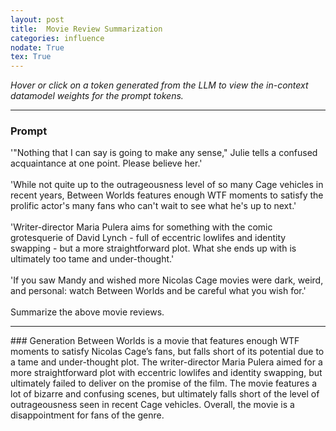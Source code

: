 ```yaml
---
layout: post
title:  Movie Review Summarization
categories: influence
nodate: True
tex: True
---
```


*Hover or click on a token generated from the LLM to view the in-context datamodel weights for the prompt tokens.*

<hr>

<script type='module' src="/assets/scores/between.js"> </script>
<script type='module' src='/assets/js/highlighting.js'> </script>
<div id="scoresContainer" data-fname="between"></div>

### Prompt
<span class="context"> '"</span><span class="context">Nothing</span><span class="context"> that</span><span class="context"> I</span><span class="context"> can</span><span class="context"> say</span><span class="context"> is</span><span class="context"> going</span><span class="context"> to</span><span class="context"> make</span><span class="context"> any</span><span class="context"> sense</span><span class="context">,"</span><span class="context"> Julie</span><span class="context"> tells</span><span class="context"> a</span><span class="context"> confused</span><span class="context"> acqu</span><span class="context">aint</span><span class="context">ance</span><span class="context"> at</span><span class="context"> one</span><span class="context"> point</span><span class="context">.</span><span class="context"> Please</span><span class="context"> believe</span><span class="context"> her</span><span class="context">.'</span><span class="context"><br></span><span class="context"><br></span><span class="context">'</span><span class="context">While</span><span class="context"> not</span><span class="context"> quite</span><span class="context"> up</span><span class="context"> to</span><span class="context"> the</span><span class="context"> outrage</span><span class="context">ous</span><span class="context">ness</span><span class="context"> level</span><span class="context"> of</span><span class="context"> so</span><span class="context"> many</span><span class="context"> C</span><span class="context">age</span><span class="context"> vehicles</span><span class="context"> in</span><span class="context"> recent</span><span class="context"> years</span><span class="context">,</span><span class="context"> Between</span><span class="context"> World</span><span class="context">s</span><span class="context"> features</span><span class="context"> enough</span><span class="context"> W</span><span class="context">TF</span><span class="context"> moments</span><span class="context"> to</span><span class="context"> satisfy</span><span class="context"> the</span><span class="context"> pro</span><span class="context">l</span><span class="context">ific</span><span class="context"> actor</span><span class="context">'</span><span class="context">s</span><span class="context"> many</span><span class="context"> fans</span><span class="context"> who</span><span class="context"> can</span><span class="context">'</span><span class="context">t</span><span class="context"> wait</span><span class="context"> to</span><span class="context"> see</span><span class="context"> what</span><span class="context"> he</span><span class="context">'</span><span class="context">s</span><span class="context"> up</span><span class="context"> to</span><span class="context"> next</span><span class="context">.'</span><span class="context"><br></span><span class="context"><br></span><span class="context">'</span><span class="context">Writer</span><span class="context">-</span><span class="context">direct</span><span class="context">or</span><span class="context"> Maria</span><span class="context"> Pul</span><span class="context">era</span><span class="context"> aims</span><span class="context"> for</span><span class="context"> something</span><span class="context"> with</span><span class="context"> the</span><span class="context"> comic</span><span class="context"> gro</span><span class="context">tes</span><span class="context">quer</span><span class="context">ie</span><span class="context"> of</span><span class="context"> David</span><span class="context"> Lyn</span><span class="context">ch</span><span class="context"> -</span><span class="context"> full</span><span class="context"> of</span><span class="context"> ecc</span><span class="context">entric</span><span class="context"> low</span><span class="context">lif</span><span class="context">es</span><span class="context"> and</span><span class="context"> identity</span><span class="context"> sw</span><span class="context">apping</span><span class="context"> -</span><span class="context"> but</span><span class="context"> a</span><span class="context"> more</span><span class="context"> straightforward</span><span class="context"> plot</span><span class="context">.</span><span class="context"> What</span><span class="context"> she</span><span class="context"> ends</span><span class="context"> up</span><span class="context"> with</span><span class="context"> is</span><span class="context"> ultimately</span><span class="context"> too</span><span class="context"> t</span><span class="context">ame</span><span class="context"> and</span><span class="context"> under</span><span class="context">-</span><span class="context">th</span><span class="context">ought</span><span class="context">.'</span><span class="context"><br></span><span class="context"><br></span><span class="context">'</span><span class="context">If</span><span class="context"> you</span><span class="context"> saw</span><span class="context"> M</span><span class="context">andy</span><span class="context"> and</span><span class="context"> wished</span><span class="context"> more</span><span class="context"> Nicol</span><span class="context">as</span><span class="context"> C</span><span class="context">age</span><span class="context"> movies</span><span class="context"> were</span><span class="context"> dark</span><span class="context">,</span><span class="context"> weird</span><span class="context">,</span><span class="context"> and</span><span class="context"> personal</span><span class="context">:</span><span class="context"> watch</span><span class="context"> Between</span><span class="context"> World</span><span class="context">s</span><span class="context"> and</span><span class="context"> be</span><span class="context"> careful</span><span class="context"> what</span><span class="context"> you</span><span class="context"> wish</span><span class="context"> for</span><span class="context">.'</span><span class="context"><br></span><span class="context"><br></span><span class="context">Sum</span><span class="context">mar</span><span class="context">ize</span><span class="context"> the</span><span class="context"> above</span><span class="context"> movie</span><span class="context"> reviews</span><span class="context">.</span>
<hr>
### Generation
<span class="generation"> Between</span><span class="generation"> World</span><span class="generation">s</span><span class="generation"> is</span><span class="generation"> a</span><span class="generation"> movie</span><span class="generation"> that</span><span class="generation"> features</span><span class="generation"> enough</span><span class="generation"> W</span><span class="generation">TF</span><span class="generation"> moments</span><span class="generation"> to</span><span class="generation"> satisfy</span><span class="generation"> Nicol</span><span class="generation">as</span><span class="generation"> C</span><span class="generation">age</span><span class="generation">’</span><span class="generation">s</span><span class="generation"> fans</span><span class="generation">,</span><span class="generation"> but</span><span class="generation"> falls</span><span class="generation"> short</span><span class="generation"> of</span><span class="generation"> its</span><span class="generation"> potential</span><span class="generation"> due</span><span class="generation"> to</span><span class="generation"> a</span><span class="generation"> t</span><span class="generation">ame</span><span class="generation"> and</span><span class="generation"> under</span><span class="generation">-</span><span class="generation">th</span><span class="generation">ought</span><span class="generation"> plot</span><span class="generation">.</span><span class="generation"> The</span><span class="generation"> writer</span><span class="generation">-</span><span class="generation">direct</span><span class="generation">or</span><span class="generation"> Maria</span><span class="generation"> Pul</span><span class="generation">era</span><span class="generation"> aimed</span><span class="generation"> for</span><span class="generation"> a</span><span class="generation"> more</span><span class="generation"> straightforward</span><span class="generation"> plot</span><span class="generation"> with</span><span class="generation"> ecc</span><span class="generation">entric</span><span class="generation"> low</span><span class="generation">lif</span><span class="generation">es</span><span class="generation"> and</span><span class="generation"> identity</span><span class="generation"> sw</span><span class="generation">apping</span><span class="generation">,</span><span class="generation"> but</span><span class="generation"> ultimately</span><span class="generation"> failed</span><span class="generation"> to</span><span class="generation"> deliver</span><span class="generation"> on</span><span class="generation"> the</span><span class="generation"> promise</span><span class="generation"> of</span><span class="generation"> the</span><span class="generation"> film</span><span class="generation">.</span><span class="generation"> The</span><span class="generation"> movie</span><span class="generation"> features</span><span class="generation"> a</span><span class="generation"> lot</span><span class="generation"> of</span><span class="generation"> b</span><span class="generation">izarre</span><span class="generation"> and</span><span class="generation"> confusing</span><span class="generation"> scenes</span><span class="generation">,</span><span class="generation"> but</span><span class="generation"> ultimately</span><span class="generation"> falls</span><span class="generation"> short</span><span class="generation"> of</span><span class="generation"> the</span><span class="generation"> level</span><span class="generation"> of</span><span class="generation"> outrage</span><span class="generation">ous</span><span class="generation">ness</span><span class="generation"> seen</span><span class="generation"> in</span><span class="generation"> recent</span><span class="generation"> C</span><span class="generation">age</span><span class="generation"> vehicles</span><span class="generation">.</span><span class="generation"> Overall</span><span class="generation">,</span><span class="generation"> the</span><span class="generation"> movie</span><span class="generation"> is</span><span class="generation"> a</span><span class="generation"> disappointment</span><span class="generation"> for</span><span class="generation"> fans</span><span class="generation"> of</span><span class="generation"> the</span><span class="generation"> genre</span><span class="generation">.</span>
